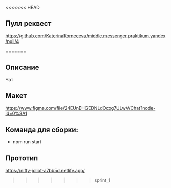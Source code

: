 <<<<<<< HEAD
## Пулл реквест
https://github.com/KaterinaKorneeeva/middle.messenger.praktikum.yandex/pull/4

 

=======
## Описание 
Чат

## Макет
https://www.figma.com/file/24EUnEHGEDNLdOcxg7ULwV/Chat?node-id=0%3A1

## Команда для сборки:
- npm run start

## Прототип 
https://nifty-joliot-a7bb5d.netlify.app/
>>>>>>> sprint_1
